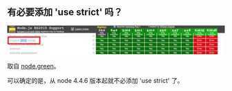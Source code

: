 ## 有必要添加 'use strict' 吗？

![](../images/node-implicit-strict-mode.png)

取自 [node.green](http://node.green/)。

可以确定的是，从 node 4.4.6 版本起就不必添加 'use strict' 了。
